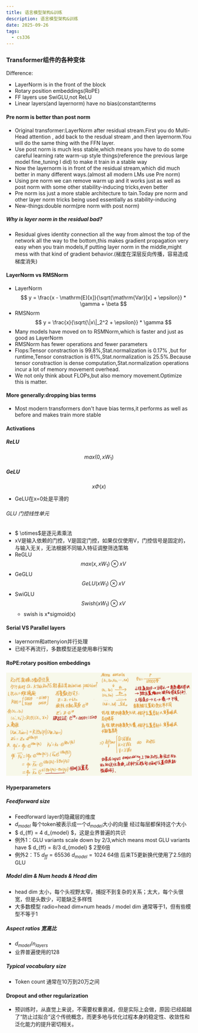```yaml
---
title: 语言模型架构&训练
description: 语言模型架构&训练
date: 2025-09-26
tags:
  - cs336
---
```


### Transformer组件的各种变体
Difference:
* LayerNorm is in the front of the block
* Rotary position embeddings(RoPE)
* FF layers use SwiGLU,not ReLU
* Linear layers(and layernorm) have no bias(constant)terms

#### Pre norm is better than post norm
* Original transformer:LayerNorm after residual stream.First you do Multi-Head attention , add back to the resdual stream ,and then layernorm.You will do the same thing with the FFN layer.
* Use post norm is much less stable,which means you have to do some careful learning rate warm-up style things(reference the previous large model fine_tuning I did) to make it train in a stable way
* Now the layernorm is in front of the residual stream,which did much better in many different ways.(almost all modern LMs use Pre norm)
* Using pre norm we can remove warm up and it works just as well as post norm with some other stability-inducing tricks,even better
* Pre norm iss just a more stable architecture to tain.Today pre norm and other layer norm tricks being used essentially as stability-inducing
* New-things:double norm(pre norm with post norm) 
##### Why is layer norm in the residual bad?
* Residual gives identity connection all the way from almost the top of the network all the way to the bottom,this makes gradient propagation very easy when you train models,if putting layer norm in the middle,might mess with that kind of gradient behavior.(梯度在深层反向传播，容易造成梯度消失)
#### LayerNorm vs RMSNorm
* LayerNorm
$$
y = \frac{x - \mathrm{E}[x]}{\sqrt{\mathrm{Var}[x] + \epsilon}} * \gamma + \beta
$$
* RMSNorm
$$
y = \frac{x}{\sqrt{\|x\|_2^2 + \epsilon}} * \gamma
$$
* Many models have moved on to RSMNorm,which is faster and just as good as LayerNorm
* RMSNorm has fewer operations and fewer parameters
* Flops:Tensor constraction is 99.8%,Stat.normalization is 0.17% ,but for runtime,Tensor constraction is 61%,Stat.normalization is 25.5%.Because tensor constraction is dense computation,Stat.normalization operations incur a lot of memory movement overhead.
* We not only think about FLOPs,but also memory movement.Optimize this is matter.
#### More generally:dropping bias terms
* Most modern transformers don't have bias terms,it performs as well as before and makes train more stable
#### Activations
##### ReLU 
$$
max(0,xW_1)
$$
##### GeLU
$$
x\Phi(x)
$$
* GeLU在x=0处是平滑的
###### GLU 门控线性单元
* $ \otimes$是逐元素乘法
* xV是输入依赖的门控，V是固定门控，如果仅仅使用V，门控信号是固定的，与输入无关，无法根据不同输入特征调整筛选策略
* ReGLU
$$
max(x,xW_1) \otimes xV
$$ 
* GeGLU
$$
GeLU(xW_1) \otimes xV
$$
* SwiGLU
$$
Swish(xW_1) \otimes xV
$$
  * swish is x*sigmoid(x)

#### Serial VS Parallel layers
* layernorm和attenyion并行处理
* 已经不再流行，多数模型还是使用串行架构
#### RoPE:rotary position embeddings
<img src="/public/RoPE.jpg">

#### Hyperparameters
##### Feedforward size
* Feedforward layer的隐藏层的维度
* $d_{model}$ 每个token被表示成一个$d_{model}$大小的向量 经过每层都保持这个大小
* $ d_{ff} = 4 d_{model} $，这是业界普遍的共识
* 例外1：GLU variants scale down by 2/3,which means most GLU variants have $ d_{ff} = 8/3 d_{model} $ 2至6倍
* 例外2：T5 $d_{ff} = 65536$  $d_{model}=1024$ 64倍 后来T5更新换代使用了2.5倍的GLU
##### Model dim & Num heads & Head dim
* head dim 太小，每个头视野太窄，捕捉不到复杂的关系；太大，每个头很宽，但是头数少，可能缺乏多样性
* 大多数模型 radio=head dim×num heads / model dim 通常等于1，但有些模型不等于1
##### Aspect ratios 宽高比
* $d_{model}/n_{layers}$
* 业界普遍使用的128  
##### Typical vocabulary size
* Token count 通常在10万到20万之间
#### Dropout and other regularization
* 预训练时，从直觉上来说，不需要权重衰减，但是实际上会做，原因:已经超越了“防止过拟合”这个传统概念，而更多地与优化过程本身的稳定性、收敛性和泛化能力的提升密切相关。
